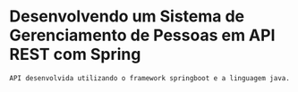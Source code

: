 # Desenvolvendo um Sistema de Gerenciamento de Pessoas em API REST com Spring
    API desenvolvida utilizando o framework springboot e a linguagem java.

